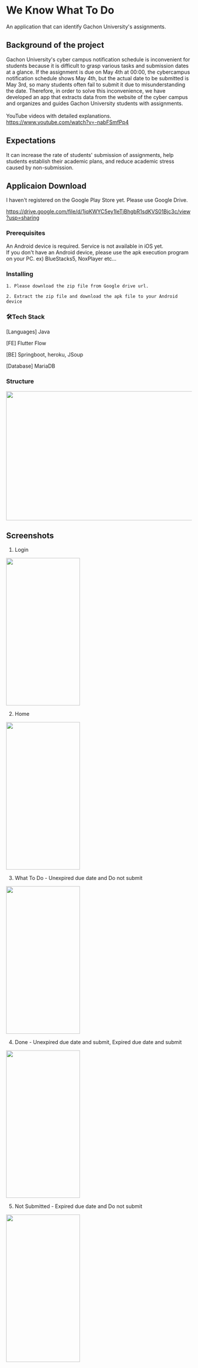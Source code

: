 # We Know What To Do

An application that can identify Gachon University's assignments.

## Background of the project

Gachon University's cyber campus notification schedule is inconvenient for students because it is difficult to grasp various tasks and submission dates at a glance. If the assignment is due on May 4th at 00:00, the cybercampus notification schedule shows May 4th, but the actual date to be submitted is May 3rd, so many students often fail to submit it due to misunderstanding the date. 
Therefore, in order to solve this inconvenience, we have developed an app that extracts data from the website of the cyber campus and organizes and guides Gachon University students with assignments.<br><br>
YouTube videos with detailed explanations.<br> <https://www.youtube.com/watch?v=-nabFSmfPp4>



## Expectations

It can increase the rate of students' submission of assignments, help students establish their academic plans, and reduce academic stress caused by non-submission.


## Applicaion Download
I haven't registered on the Google Play Store yet. Please use Google Drive.

<https://drive.google.com/file/d/1jqKWYC5ey1leTjBhgbR1sdKVS01Bjc3c/view?usp=sharing>

### Prerequisites

An Android device is required. 
Service is not available in iOS yet.<br>
If you don't have an Android device, please use the apk execution program on your PC. ex) BlueStacks5, NoxPlayer etc...



### Installing

```,
1. Please download the zip file from Google drive url.

2. Extract the zip file and download the apk file to your Android device

```

### 🛠Tech Stack
[Languages] Java

[FE] Flutter Flow

[BE] Springboot, heroku, JSoup

[Database] MariaDB

### Structure


<img src="https://user-images.githubusercontent.com/76763417/177102845-e620900c-4832-44d4-9be8-f7632ef98ee8.jpg" width="600" height="350"/>

## Screenshots

1. Login <br>
<img src="https://user-images.githubusercontent.com/76763417/177102305-b7de051c-e2d4-4c24-b4e6-ab0b2b0da8db.png" width="200" height="400"/>

2. Home <br>
<img src="https://user-images.githubusercontent.com/76763417/177102560-04e692e8-e753-4532-82f9-8cd857223789.png" width="200" height="400"/>

3. What To Do - Unexpired due date and Do not submit <br>
<img src="https://user-images.githubusercontent.com/76763417/177102670-5a8c4eae-2c8d-440a-bcfb-1cffa3fbdc4b.jpg" width="200" height="400"/>

4. Done - Unexpired due date and submit, Expired due date and submit <br>
<img src="https://user-images.githubusercontent.com/76763417/177102730-2ee4333f-b197-439d-b23d-1f602b4b2a59.jpg" width="200" height="400"/>

5. Not Submitted - Expired due date and Do not submit <br>
<img src="https://user-images.githubusercontent.com/76763417/177102788-5d1e171c-bfc0-4912-b905-15afb6b2a04c.jpg" width="200" height="400"/>
